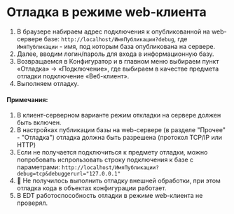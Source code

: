 # Отладка в режиме web-клиента

1. В браузере набираем адрес подключения к опубликованной на web-сервере базе: `http://localhost/ИмяПубликации?debug`, где `ИмяПубликации` - имя, под которым база опубликована на сервере.
2. Далее, вводим логин/пароль для входа в информационную базу.
3. Возвращаемся в Конфигуратор и в главном меню выбираем пункт «Отладка» -> «Подключение», где выбираем в качестве предмета отладки подключение «Веб-клиент». 
4. Выполняем отладку.

#### Примечания:
1. В клиент-серверном варианте режим откладки на сервере должен быть включен.
2. В настройках публикации базы на web-сервере (в разделе "Прочее" - "Отладка") отладка должна быть разрешена (протокол TCP/IP или HTTP)
3. Если не получается подключиться к предмету отладки, можно попробовать испрользовать строку подключения к базе с параметрами: `http://localhost/ИмяПубликации?debug=tcp&debuggerurl="127.0.0.1"`
4. :shit: Не получилось выполнить отладку внешней обработки, при этом отладка кода в объектах конфигурации работает.
5. В EDT работоспособность отладки в режиме web-клиента не проверял.